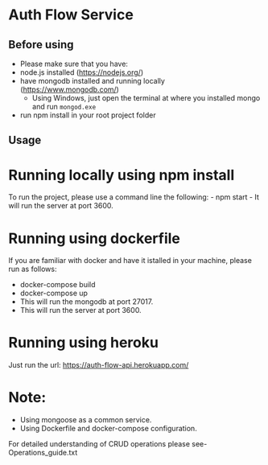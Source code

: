 # Auth Flow Service

## Before using

- Please make sure that you have:
 - node.js installed (https://nodejs.org/)
 - have mongodb installed and running locally (https://www.mongodb.com/)
   - Using Windows, just open the terminal at where you installed mongo and run `mongod.exe`
 - run npm install in your root project folder

## Usage
# Running locally using npm install
To run the project, please use a command line the following:
 *-* npm start
    - It will run the server at port 3600.

# Running using dockerfile
If you are familiar with docker and have it istalled in your machine, please run as follows:
 - docker-compose build
 - docker-compose up
 - This will run the mongodb at port 27017.
 - This will run the server at port 3600.

# Running using heroku
Just run the url:  https://auth-flow-api.herokuapp.com/   

# Note:
- Using mongoose as a common service.
- Using Dockerfile and docker-compose configuration.

For detailed understanding of CRUD operations please see- Operations_guide.txt